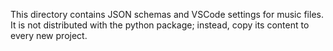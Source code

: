 This directory contains JSON schemas and VSCode settings for music files. It is not distributed with the python package; instead, copy its content to every new project.

